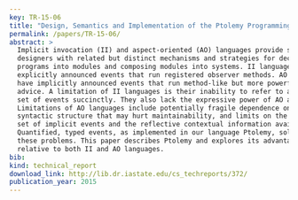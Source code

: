 ```yaml
---
key: TR-15-06
title: "Design, Semantics and Implementation of the Ptolemy Programming Language: A Language with Quantified Typed Events"
permalink: /papers/TR-15-06/
abstract: >
  Implicit invocation (II) and aspect-oriented (AO) languages provide software
  designers with related but distinct mechanisms and strategies for decomposing
  programs into modules and composing modules into systems. II languages have
  explicitly announced events that run registered observer methods. AO languages
  have implicitly announced events that run method-like but more powerful
  advice. A limitation of II languages is their inability to refer to a large
  set of events succinctly. They also lack the expressive power of AO advice.
  Limitations of AO languages include potentially fragile dependence on
  syntactic structure that may hurt maintainability, and limits on the available
  set of implicit events and the reflective contextual information available.
  Quantified, typed events, as implemented in our language Ptolemy, solve all
  these problems. This paper describes Ptolemy and explores its advantages
  relative to both II and AO languages.
bib:
kind: technical_report
download_link: http://lib.dr.iastate.edu/cs_techreports/372/
publication_year: 2015
---
```

